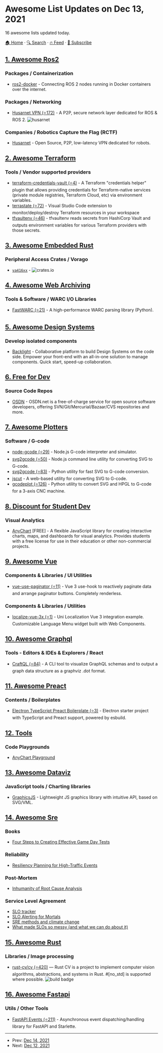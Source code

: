# Awesome List Updates on Dec 13, 2021

16 awesome lists updated today.

[🏠 Home](/README.md) · [🔍 Search](https://www.trackawesomelist.com/search/) · [🔥 Feed](https://www.trackawesomelist.com/rss.xml) · [📮 Subscribe](https://trackawesomelist.us17.list-manage.com/subscribe?u=d2f0117aa829c83a63ec63c2f&id=36a103854c)



## [1. Awesome Ros2](/content/fkromer/awesome-ros2/README.md)

### Packages / Containerization

*   [ros2-docker](https://husarnet.com/blog/ros2-docker) - Connecting ROS 2 nodes running in Docker containers over the internet.

### Packages / Networking

*   [Husarnet VPN (⭐172)](https://github.com/husarnet/husarnet) - A P2P, secure network layer dedicated for ROS & ROS 2. ![husarnet](https://img.shields.io/github/stars/husarnet/husarnet.svg)

### Companies / Robotics Capture the Flag (RCTF)

*   [Husarnet](https://husarnet.com) - Open Source, P2P, low-latency VPN dedicated for robots.

## [2. Awesome Terraform](/content/shuaibiyy/awesome-terraform/README.md)

### Tools / Vendor supported providers

*   [terraform-credentials-vault (⭐4)](https://github.com/oulman/terraform-credentials-vault) - A Terraform "credentials helper" plugin that allows providing credentials for Terraform-native services (private module registries, Terraform Cloud, etc) via environment variables.
*   [terrastate (⭐72)](https://github.com/rohinivsenthil/terrastate) - Visual Studio Code extension to monitor/deploy/destroy Terraform resources in your workspace
*   [tfvaultenv (⭐46)](https://github.com/oulman/tfvaultenv) - tfvaultenv reads secrets from HashiCorp Vault and outputs environment variables for various Terraform providers with those secrets.

## [3. Awesome Embedded Rust](/content/rust-embedded/awesome-embedded-rust/README.md)

### Peripheral Access Crates / Vorago

*   [`va416xx`](https://egit.irs.uni-stuttgart.de/rust/va416xx) - ![crates.io](https://img.shields.io/crates/v/va416xx.svg)

## [4. Awesome Web Archiving](/content/iipc/awesome-web-archiving/README.md)

### Tools & Software / WARC I/O Libraries

*   [FastWARC (⭐21)](https://github.com/chatnoir-eu/chatnoir-resiliparse) - A high-performance WARC parsing library (Python).

## [5. Awesome Design Systems](/content/klaufel/awesome-design-systems/README.md)

### Develop isolated components

*   [Backlight](https://backlight.dev/) - Collaborative platform to build Design Systems on the code side. Empower your front-end with an all-in-one solution to manage components. Quick start, speed-up collaboration.

## [6. Free for Dev](/content/ripienaar/free-for-dev/README.md)

### Source Code Repos

*   [OSDN](https://osdn.net/) - OSDN.net is a free-of-charge service for open source software developers, offering SVN/Git/Mercurial/Bazaar/CVS repositories and more.

## [7. Awesome Plotters](/content/beardicus/awesome-plotters/README.md)

### Software / G-code

*   [node-gcode (⭐29)](https://github.com/ryansturmer/node-gcode) - Node.js G-code interpreter and simulator.
*   [svg2gcode (⭐50)](https://github.com/em/svg2gcode) - Node.js command line utility for converting SVG to G-code.
*   [svg2gcode (⭐83)](https://github.com/vishpat/svg2gcode) - Python utility for fast SVG to G-code conversion.
*   [jscut](http://jscut.org/) - A web-based utility for converting SVG to G-code.
*   [gcodeplot (⭐126)](https://github.com/arpruss/gcodeplot) - Python utility to convert SVG and HPGL to G-code for a 3-axis CNC machine.

## [8. Discount for Student Dev](/content/AchoArnold/discount-for-student-dev/README.md)

### Visual Analytics

*   [AnyChart](https://www.anychart.com/buy/non-commercial-license/) \[FREE] - A flexible JavaScript library for creating interactive charts, maps, and dashboards for visual analytics. Provides students with a free license for use in their education or other non-commercial projects.

## [9. Awesome Vue](/content/vuejs/awesome-vue/README.md)

### Components & Libraries / UI Utilities

*   [vue-use-paginator (⭐11)](https://github.com/Sun0fABeach/vue-use-paginator) - Vue 3 use-hook to reactively paginate data and arrange paginator buttons. Completely renderless.

### Components & Libraries / Utilities

*   [localize-vue-3x (⭐1)](https://github.com/uiwebkit/localize-vue-3x) - Uni Localization Vue 3 integration example. Customizable Language Menu widget built with Web Components.

## [10. Awesome Graphql](/content/chentsulin/awesome-graphql/README.md)

### Tools - Editors & IDEs & Explorers / React

*   [CraftQL (⭐84)](https://github.com/yamafaktory/craftql) - A CLI tool to visualize GraphQL schemas and to output a graph data structure as a graphviz .dot format.

## [11. Awesome Preact](/content/preactjs/awesome-preact/README.md)

### Contents / Boilerplates

*   [Electron TypeScript Preact Boilerplate (⭐3)](https://github.com/yoctopuce-examples/electron-typescript-preact-boilerplate) - Electron starter project with TypeScript and Preact support, powered by esbuild.

## [12. Tools](/content/lvwzhen/tools/README.md)

### Code Playgrounds

*   [AnyChart Playground](https://playground.anychart.com/)

## [13. Awesome Dataviz](/content/javierluraschi/awesome-dataviz/README.md)

### JavaScript tools / Charting libraries

*   [GraphicsJS](http://www.graphicsjs.org) - Lightweight JS graphics library with intuitive API, based on SVG/VML.

## [14. Awesome Sre](/content/dastergon/awesome-sre/README.md)

### Books

*   [Four Steps to Creating Effective Game Day Tests](https://shopify.engineering/four-steps-creating-effective-game-day-tests)

### Reliability

*   [Resiliency Planning for High-Traffic Events](https://shopify.engineering/resiliency-planning-for-high-traffic-events)

### Post-Mortem

*   [Inhumanity of Root Cause Analysis](https://www.verica.io/blog/inhumanity-of-root-cause-analysis/)

### Service Level Agreement

*   [SLO tracker](https://slotracker.com/)
*   [SLO Alerting for Mortals](https://ervinbarta.com/2021/10/19/slo-alerting-for-mortals/)
*   [SRE methods and climate change](https://bpetit.nce.re/2021/03/sre-methods-and-climate-change/)
*   [What made SLOs so messy (and what we can do about it)](https://medium.com/lightstephq/what-made-slos-so-messy-and-what-we-can-do-about-it-89be415a80b3)

## [15. Awesome Rust](/content/rust-unofficial/awesome-rust/README.md)

### Libraries / Image processing

*   [rust-cv/cv (⭐420)](https://github.com/rust-cv/cv) — Rust CV is a project to implement computer vision algorithms, abstractions, and systems in Rust. #\[no\_std] is supported where possible. ![build badge](https://github.com/rust-cv/cv/workflows/tests/badge.svg)

## [16. Awesome Fastapi](/content/mjhea0/awesome-fastapi/README.md)

### Utils / Other Tools

*   [FastAPI Events (⭐211)](https://github.com/melvinkcx/fastapi-events) - Asynchronous event dispatching/handling library for FastAPI and Starlette.

---

- Prev: [Dec 14, 2021](/content/2021/12/14/README.md)
- Next: [Dec 12, 2021](/content/2021/12/12/README.md)